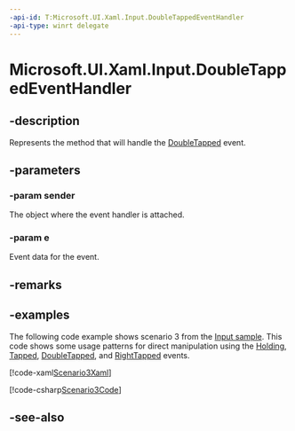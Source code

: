 ```yaml
---
-api-id: T:Microsoft.UI.Xaml.Input.DoubleTappedEventHandler
-api-type: winrt delegate
---
```

<!-- Delegate syntax.
public delegate void DoubleTappedEventHandler(System.Object sender, Microsoft.UI.Xaml.Input.DoubleTappedRoutedEventArgs e)
-->
# Microsoft.UI.Xaml.Input.DoubleTappedEventHandler

## -description
Represents the method that will handle the [DoubleTapped](../microsoft.ui.xaml/uielement_doubletapped.md) event.

## -parameters
### -param sender
The object where the event handler is attached.

### -param e
Event data for the event.


## -remarks

## -examples
The following code example shows scenario 3 from the [Input sample](https://github.com/microsoftarchive/msdn-code-gallery-microsoft/tree/411c271e537727d737a53fa2cbe99eaecac00cc0/Official%20Windows%20Platform%20Sample/Input%20XAML%20user%20input%20events%20sample). This code shows some usage patterns for direct manipulation using the [Holding](../microsoft.ui.xaml/uielement_holding.md), [Tapped](../microsoft.ui.xaml/uielement_tapped.md), [DoubleTapped](../microsoft.ui.xaml/uielement_doubletapped.md), and [RightTapped](../microsoft.ui.xaml/uielement_righttapped.md) events.



[!code-xaml[Scenario3Xaml](../microsoft.ui.xaml/code/input/csharp/Scenario3.xaml#SnippetScenario3Xaml)]

[!code-csharp[Scenario3Code](../microsoft.ui.xaml/code/input/csharp/Scenario3.xaml.cs#SnippetScenario3Code)]

## -see-also
